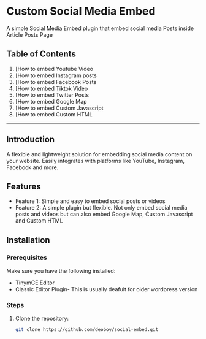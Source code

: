 # Custom Social Media Embed

A simple Social Media Embed plugin that embed social media Posts inside Article Posts Page
## Table of Contents

1. [How to embed Youtube Video
2. [How to embed Instagram posts
3. [How to embed Facebook Posts
4. [How to embed Tiktok Video
5. [How to embed Twitter Posts
6. [How to embed Google Map
7. [How to embed Custom Javascript
8. [How to embed Custom HTML

---

## Introduction

A flexible and lightweight solution for embedding social media content on your website. Easily integrates with platforms like YouTube, Instagram, Facebook and more.

## Features

- Feature 1: Simple and easy to embed social posts or videos
- Feature 2: A simple plugin but flexible. Not only embed social media posts and videos but  can also embed Google Map, Custom Javascript and Custom HTML
 

## Installation

### Prerequisites

Make sure you have the following installed:
- TinymCE Editor
- Classic Editor Plugin- This is usually deafult for older wordpress version

### Steps

1. Clone the repository:
   ```bash
   git clone https://github.com/deoboy/social-embed.git

